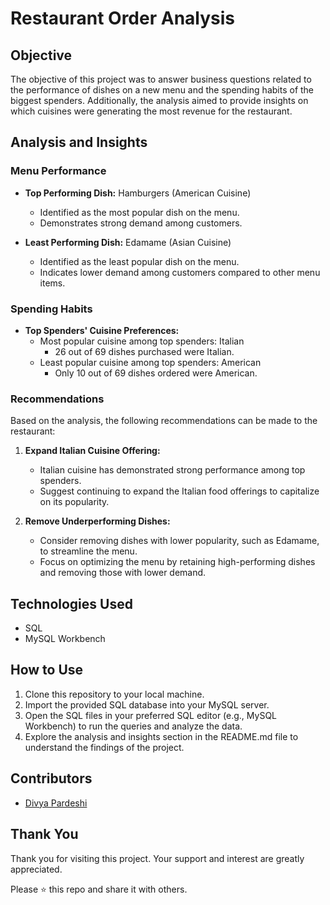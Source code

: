 # Restaurant Order Analysis

## Objective
The objective of this project was to answer business questions related to the performance of dishes on a new menu and the spending habits of the biggest spenders. Additionally, the analysis aimed to provide insights on which cuisines were generating the most revenue for the restaurant.

## Analysis and Insights

### Menu Performance
- **Top Performing Dish:** Hamburgers (American Cuisine)
    - Identified as the most popular dish on the menu.
    - Demonstrates strong demand among customers.

- **Least Performing Dish:** Edamame (Asian Cuisine)
    - Identified as the least popular dish on the menu.
    - Indicates lower demand among customers compared to other menu items.

### Spending Habits
- **Top Spenders' Cuisine Preferences:**
    - Most popular cuisine among top spenders: Italian
        - 26 out of 69 dishes purchased were Italian.
    - Least popular cuisine among top spenders: American
        - Only 10 out of 69 dishes ordered were American.

### Recommendations
Based on the analysis, the following recommendations can be made to the restaurant:

1. **Expand Italian Cuisine Offering:**
    - Italian cuisine has demonstrated strong performance among top spenders.
    - Suggest continuing to expand the Italian food offerings to capitalize on its popularity.

2. **Remove Underperforming Dishes:**
    - Consider removing dishes with lower popularity, such as Edamame, to streamline the menu.
    - Focus on optimizing the menu by retaining high-performing dishes and removing those with lower demand.

## Technologies Used
- SQL
- MySQL Workbench

## How to Use
1. Clone this repository to your local machine.
2. Import the provided SQL database into your MySQL server.
3. Open the SQL files in your preferred SQL editor (e.g., MySQL Workbench) to run the queries and analyze the data.
4. Explore the analysis and insights section in the README.md file to understand the findings of the project.

## Contributors
- [Divya Pardeshi](https://github.com/Divya-Pardeshi)

## Thank You
Thank you for visiting this project. Your support and interest are greatly appreciated.

Please ⭐️ this repo and share it with others.

